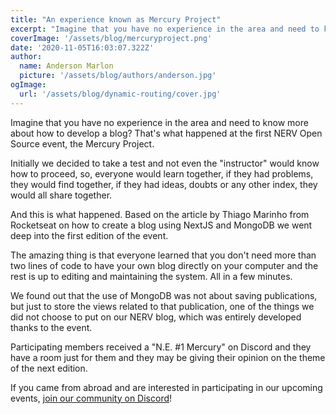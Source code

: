 ```yaml
---
title: "An experience known as Mercury Project"
excerpt: "Imagine that you have no experience in the area and need to know more about how to develop a blog? That's what happened at the first NERV Open Source event, the Mercury Project."
coverImage: '/assets/blog/mercuryproject.png'
date: '2020-11-05T16:03:07.322Z'
author:
  name: Anderson Marlon
  picture: '/assets/blog/authors/anderson.jpg'
ogImage:
  url: '/assets/blog/dynamic-routing/cover.jpg'
---
```


Imagine that you have no experience in the area and need to know more about how to develop a blog? That's what happened at the first NERV Open Source event, the Mercury Project.

Initially we decided to take a test and not even the "instructor" would know how to proceed, so, everyone would learn together, if they had problems, they would find together, if they had ideas, doubts or any other index, they would all share together.

And this is what happened. Based on the article by Thiago Marinho from Rocketseat on how to create a blog using NextJS and MongoDB we went deep into the first edition of the event.

The amazing thing is that everyone learned that you don't need more than two lines of code to have your own blog directly on your computer and the rest is up to editing and maintaining the system. All in a few minutes.

We found out that the use of MongoDB was not about saving publications, but just to store the views related to that publication, one of the things we did not choose to put on our NERV blog, which was entirely developed thanks to the event.

Participating members received a "N.E. #1 Mercury" on Discord and they have a room just for them and they may be giving their opinion on the theme of the next edition.

If you came from abroad and are interested in participating in our upcoming events, [join our community on Discord](https://discord.gg/nyTRNSV)!

